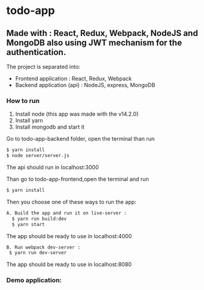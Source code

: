# todo-app 

## Made with : React, Redux, Webpack, NodeJS and MongoDB also using JWT mechanism for the authentication.

The project is separated into:
- Frontend application : React, Redux, Webpack
- Backend application (api) : NodeJS, express, MongoDB

### How to run

1. Install node (this app was made with the v14.2.0)
2. Install yarn
3. Install mongodb and start it


Go to todo-app-backend folder, open the terminal than run

```sh
$ yarn install
$ node server/server.js

```
The api should run in localhost:3000 

Than go to todo-app-frontend,open the terminal and run
```sh
$ yarn install

```
Then you choose one of these ways to run the app:

```sh
A. Build the app and run it on live-server :  
  $ yarn run build:dev
  $ yarn start
 ```
 
The app should be ready to use in localhost:4000

 ```sh
B. Run webpack dev-server :  
  $ yarn run dev-server
```

The app should be ready to use in localhost:8080 

### Demo application:
